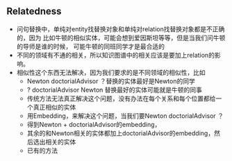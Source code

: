 ## Relatedness
* 问句替换中，单纯对entity找替换对象和单纯对relation找替换对象都是不正确的，因为
比如牛顿的相似实体，可能会想到爱因斯坦等等，但是当我们问牛顿的导师是谁的时候，
可能牛顿的同班同学才是最合适的
* 不同的领域有不通的相关，所以知识图谱中的相关应该是要加上relation的影响。
* 相似性这个东西无法解决，因为我们要求的是不同领域的相似性，比如
    * Newton doctorialAdvisor ？替换的实体最好是Newton的同学
    * ? doctorialAdvisor Newton 替换最好的实体可能就是牛顿的同事
    * 传统方法无法真正解决这个问题，没有办法在每个关系和每个位置都给一个真正相似的实体
    * 用Embedding，来解决这个问题，当我们要Newton doctorialAdvisor ？
    * 得到Newton + doctorialAdvisor的embedding，
    * 其余的和Newton相关的实体都加上doctorialAdvisor的embedding，然后选出相关的实体
    * 已有的方法